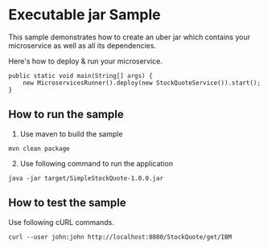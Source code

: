 # Executable jar Sample

This sample demonstrates how to create an uber jar which contains your microservice as well as all its dependencies.

Here's how to deploy & run your microservice.

```
public static void main(String[] args) {
    new MicroservicesRunner().deploy(new StockQuoteService()).start();
}
```

How to run the sample
------------------------------------------
1. Use maven to build the sample
```
mvn clean package
```
2. Use following command to run the application
```
java -jar target/SimpleStockQuote-1.0.0.jar
```
How to test the sample
------------------------------------------

Use following cURL commands.
```
curl --user john:john http://localhost:8080/StockQuote/get/IBM

```
